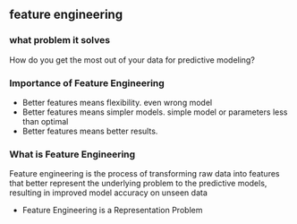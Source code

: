 ## feature engineering
### what problem it solves
How do you get the most out of your data for predictive modeling?
### Importance of Feature Engineering
- Better features means flexibility. even wrong model
- Better features means simpler models.  simple model or parameters less than optimal 
- Better features means better results.
### What is Feature Engineering
Feature engineering is the process of transforming raw data into features that better represent the underlying problem to the predictive models, resulting in improved model accuracy on unseen data
- Feature Engineering is a Representation Problem
